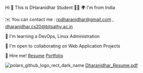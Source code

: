 Hi 👋 This is DHaranidhar
Student 👨‍🎓
🌍  I'm from India

✉️  You can contact me : rpdharanidhar@gmail.com , dharanidhar.cs20@bitsathy.ac.in

🧠  I'm learning a DevOps, Linux Administration

🤝  I'm open to collaborating on Web Application Projects

💼 Hire me! [Resume](https://github.com/rpdharanidhar/rpdharanidhar/files/11155810/Dharanidhar_Resume.pdf) [Portfolio](https://github.com/rpdharanidhar.github.io)


![polars_github_logo_rect_dark_name](https://user-images.githubusercontent.com/79526949/229997965-a1ed9feb-7777-405e-8160-cbff34ca780d.svg)
[Dharanidhar_Resume.pdf](https://github.com/rpdharanidhar/rpdharanidhar/files/11155810/Dharanidhar_Resume.pdf)
